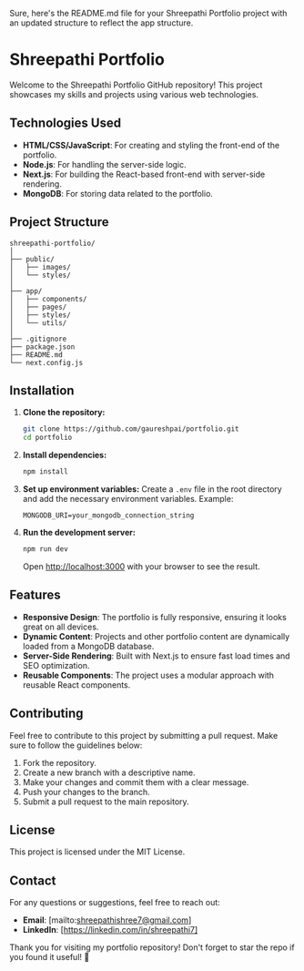 Sure, here's the README.md file for your Shreepathi Portfolio project with an updated structure to reflect the app structure.

# Shreepathi Portfolio

Welcome to the Shreepathi Portfolio GitHub repository! This project showcases my skills and projects using various web technologies.

## Technologies Used

- **HTML/CSS/JavaScript**: For creating and styling the front-end of the portfolio.
- **Node.js**: For handling the server-side logic.
- **Next.js**: For building the React-based front-end with server-side rendering.
- **MongoDB**: For storing data related to the portfolio.

## Project Structure

```
shreepathi-portfolio/
│
├── public/
│   ├── images/
│   └── styles/
│
├── app/
│   ├── components/
│   ├── pages/
│   ├── styles/
│   └── utils/
│
├── .gitignore
├── package.json
├── README.md
└── next.config.js
```

## Installation

1. **Clone the repository:**
   ```bash
   git clone https://github.com/gaureshpai/portfolio.git
   cd portfolio
   ```

2. **Install dependencies:**
   ```bash
   npm install
   ```

3. **Set up environment variables:**
   Create a `.env` file in the root directory and add the necessary environment variables. Example:
   ```
   MONGODB_URI=your_mongodb_connection_string
   ```

4. **Run the development server:**
   ```bash
   npm run dev
   ```

   Open [http://localhost:3000](http://localhost:3000) with your browser to see the result.

## Features

- **Responsive Design**: The portfolio is fully responsive, ensuring it looks great on all devices.
- **Dynamic Content**: Projects and other portfolio content are dynamically loaded from a MongoDB database.
- **Server-Side Rendering**: Built with Next.js to ensure fast load times and SEO optimization.
- **Reusable Components**: The project uses a modular approach with reusable React components.

## Contributing

Feel free to contribute to this project by submitting a pull request. Make sure to follow the guidelines below:

1. Fork the repository.
2. Create a new branch with a descriptive name.
3. Make your changes and commit them with a clear message.
4. Push your changes to the branch.
5. Submit a pull request to the main repository.

## License

This project is licensed under the MIT License.

## Contact

For any questions or suggestions, feel free to reach out:

- **Email**: [mailto:shreepathishree7@gmail.com]
- **LinkedIn**: [https://linkedin.com/in/shreepathi7]

Thank you for visiting my portfolio repository! Don't forget to star the repo if you found it useful! 🌟
